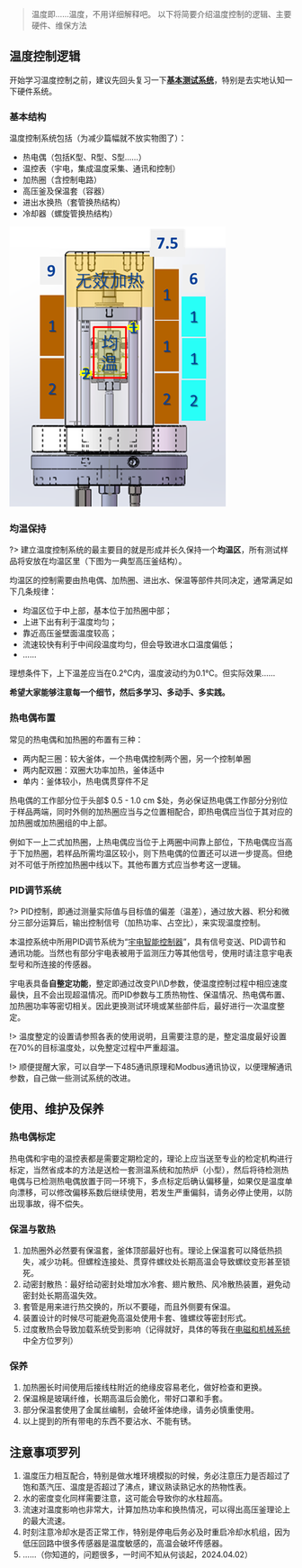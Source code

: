 > 温度即......温度，不用详细解释吧。
> 以下将简要介绍温度控制的逻辑、主要硬件、维保方法

## 温度控制逻辑
开始学习温度控制之前，建议先回头复习一下[**基本测试系统**](/ch2/201高温高压测试系统基本结构.md?id=testsys)，特别是去实地认知一下硬件系统。

### 基本结构
温度控制系统包括（为减少篇幅就不放实物图了）：
* 热电偶（包括K型、R型、S型......）
* 温控表（宇电，集成温度采集、通讯和控制）
* 加热圈（含控制电路）
* 高压釜及保温套（容器）
* 进出水换热（套管换热结构）
* 冷却器（螺旋管换热结构）

![温控结构(高压釜釜体部分)](图202高压釜温控示意图.png)

### 均温保持
?> 建立温度控制系统的最主要目的就是形成并长久保持一个**均温区**，所有测试样品将安放在均温区里（下图为一典型高压釜结构）。

均温区的控制需要由热电偶、加热圈、进出水、保温等部件共同决定，通常满足如下几条规律：

- 均温区位于中上部，基本位于加热圈中部；
- 上进下出有利于温度均匀；
- 靠近高压釜壁面温度较高；
- 流速较快有利于中间段温度均匀，但会导致进水口温度偏低；
- ......

理想条件下，上下温差应当在0.2℃内，温度波动约为0.1℃。但实际效果......

**希望大家能够注意每一个细节，然后多学习、多动手、多实践。**

### 热电偶布置

常见的热电偶和加热圈的布置有三种：
- 两内配三圈：较大釜体，一个热电偶控制两个圈，另一个控制单圈
- 两内配双圈：双圈大功率加热，釜体适中
- 单内：釜体较小，热电偶贯穿件不足

热电偶的工作部分位于头部$ 0.5 - 1.0 cm $处，务必保证热电偶工作部分分别位于样品两端，同时外侧的加热圈应当与之位置相配合，即热电偶应当位于其对应的加热圈或加热圈组的中上部。

例如下一上二式加热圈，上热电偶应当位于上两圈中间靠上部位，下热电偶应当高于下加热圈，若样品所需均温区较小，则下热电偶的位置还可以进一步提高。但绝对不可低于所控加热圈中线以下。其他布置方式应当参考这一逻辑。

### PID调节系统

?> PID控制，即通过测量实际值与目标值的偏差（温差），通过放大器、积分和微分三部分运算后，输出控制信号（加热功率、占空比），来实现温度控制。

本温控系统中所用PID调节系统为“[宇电智能控制器](https://yudian.com/)”，具有信号变送、PID调节和通讯功能。当然也有部分宇电表被用于监测压力等其他信号，使用时请注意宇电表型号和所连接的传感器。

宇电表具备**自整定功能**，整定即通过改变P\I\D参数，使温度控制过程中相应速度最快，且不会出现超温情况。而PID参数与工质热物性、保温情况、热电偶布置、加热圈功率等密切相关。因此更换测试环境或某些部件后，最好进行一次温度整定。

!> 温度整定的设置请参照各表的使用说明，且需要注意的是，整定温度最好设置在70%的目标温度处，以免整定过程中严重超温。

!> 顺便提醒大家，可以自学一下485通讯原理和Modbus通讯协议，以便理解通讯参数，自己做一些测试系统的改进。

## 使用、维护及保养

### 热电偶标定

热电偶和宇电的温控表都是需要定期检定的，理论上应当送至专业的检定机构进行标定，当然省成本的方法是送检一套测温系统和加热炉（小型），然后将待检测热电偶与已检测热电偶放置于同一环境下，多点标定后确认偏移量，如果仅是温度单向漂移，可以修改偏移系数后继续使用，若发生严重偏斜，请务必停止使用，以防出现事故，得不偿失。

### 保温与散热

1. 加热圈外必然要有保温套，釜体顶部最好也有。理论上保温套可以降低热损失，减少功耗。但螺栓连接处、贯穿件螺纹处长期高温会导致螺纹变形甚至锁死。
2. 动密封散热：最好给动密封处增加水冷套、翅片散热、风冷散热装置，避免动密封处长期高温失效。
3. 套管是用来进行热交换的，所以不要碰，而且外侧要有保温。
4. 装置设计的时候尽可能避免高温处使用卡套、锥螺纹等密封形式。
5. 过度散热会导致加载系统受到影响（记得就好，具体的等我在[电磁和机械系统](/ch2/205电磁与机械知识.md)中全方位罗列）

### 保养
1. 加热圈长时间使用后接线柱附近的绝缘皮容易老化，做好检查和更换。
2. 保温棉是玻璃纤维，长期高温后会脆化，带好口罩和手套。
3. 部分保温套使用了金属丝编制，会破坏釜体绝缘，请务必慎重使用。
4. 以上提到的所有带电的东西不要沾水、不能有锈。

## 注意事项罗列

1. 温度压力相互配合，特别是做水堆环境模拟的时候，务必注意压力是否超过了饱和蒸汽压、温度是否超过了沸点，建议熟读熟记水的热物性表。
2. 水的密度变化同样需要注意，这可能会导致你的水柱超高。
3. 流速对温度影响也非常大，计算加热功率和换热情况，可以得出高压釜理论上的最大流速。
4. 时刻注意冷却水是否正常工作，特别是停电后务必及时重启冷却水机组，因为低压回路中很多传感器是温度敏感的，高温会破坏传感器。
5. ......（你知道的，问题很多，一时间不知从何谈起，2024.04.02）


